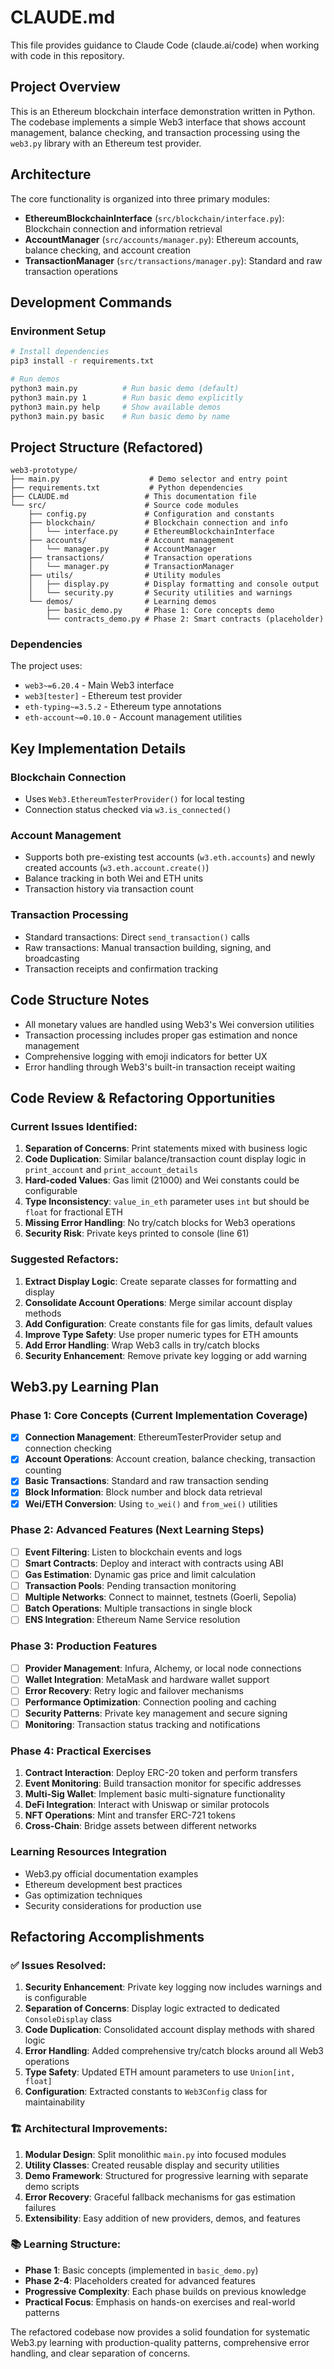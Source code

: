 # CLAUDE.md

This file provides guidance to Claude Code (claude.ai/code) when working with code in this repository.

## Project Overview

This is an Ethereum blockchain interface demonstration written in Python. The codebase implements a simple Web3 interface that shows account management, balance checking, and transaction processing using the `web3.py` library with an Ethereum test provider.

## Architecture

The core functionality is organized into three primary modules:

- **EthereumBlockchainInterface** (`src/blockchain/interface.py`): Blockchain connection and information retrieval
- **AccountManager** (`src/accounts/manager.py`): Ethereum accounts, balance checking, and account creation  
- **TransactionManager** (`src/transactions/manager.py`): Standard and raw transaction operations

## Development Commands

### Environment Setup
```bash
# Install dependencies
pip3 install -r requirements.txt

# Run demos
python3 main.py          # Run basic demo (default)
python3 main.py 1        # Run basic demo explicitly
python3 main.py help     # Show available demos
python3 main.py basic    # Run basic demo by name
```

## Project Structure (Refactored)

```
web3-prototype/
├── main.py                    # Demo selector and entry point
├── requirements.txt           # Python dependencies
├── CLAUDE.md                 # This documentation file
└── src/                      # Source code modules
    ├── config.py             # Configuration and constants
    ├── blockchain/           # Blockchain connection and info
    │   └── interface.py      # EthereumBlockchainInterface
    ├── accounts/             # Account management
    │   └── manager.py        # AccountManager  
    ├── transactions/         # Transaction operations
    │   └── manager.py        # TransactionManager
    ├── utils/                # Utility modules
    │   ├── display.py        # Display formatting and console output
    │   └── security.py       # Security utilities and warnings
    └── demos/                # Learning demos
        ├── basic_demo.py     # Phase 1: Core concepts demo
        └── contracts_demo.py # Phase 2: Smart contracts (placeholder)
```

### Dependencies
The project uses:
- `web3~=6.20.4` - Main Web3 interface
- `web3[tester]` - Ethereum test provider
- `eth-typing~=3.5.2` - Ethereum type annotations
- `eth-account~=0.10.0` - Account management utilities

## Key Implementation Details

### Blockchain Connection
- Uses `Web3.EthereumTesterProvider()` for local testing
- Connection status checked via `w3.is_connected()`

### Account Management
- Supports both pre-existing test accounts (`w3.eth.accounts`) and newly created accounts (`w3.eth.account.create()`)
- Balance tracking in both Wei and ETH units
- Transaction history via transaction count

### Transaction Processing
- Standard transactions: Direct `send_transaction()` calls
- Raw transactions: Manual transaction building, signing, and broadcasting
- Transaction receipts and confirmation tracking

## Code Structure Notes

- All monetary values are handled using Web3's Wei conversion utilities
- Transaction processing includes proper gas estimation and nonce management
- Comprehensive logging with emoji indicators for better UX
- Error handling through Web3's built-in transaction receipt waiting

## Code Review & Refactoring Opportunities

### Current Issues Identified:
1. **Separation of Concerns**: Print statements mixed with business logic
2. **Code Duplication**: Similar balance/transaction count display logic in `print_account` and `print_account_details`
3. **Hard-coded Values**: Gas limit (21000) and Wei constants could be configurable
4. **Type Inconsistency**: `value_in_eth` parameter uses `int` but should be `float` for fractional ETH
5. **Missing Error Handling**: No try/catch blocks for Web3 operations
6. **Security Risk**: Private keys printed to console (line 61)

### Suggested Refactors:
1. **Extract Display Logic**: Create separate classes for formatting and display
2. **Consolidate Account Operations**: Merge similar account display methods
3. **Add Configuration**: Create constants file for gas limits, default values
4. **Improve Type Safety**: Use proper numeric types for ETH amounts
5. **Add Error Handling**: Wrap Web3 calls in try/catch blocks
6. **Security Enhancement**: Remove private key logging or add warning

## Web3.py Learning Plan

### Phase 1: Core Concepts (Current Implementation Coverage)
- [x] **Connection Management**: EthereumTesterProvider setup and connection checking
- [x] **Account Operations**: Account creation, balance checking, transaction counting
- [x] **Basic Transactions**: Standard and raw transaction sending
- [x] **Block Information**: Block number and block data retrieval
- [x] **Wei/ETH Conversion**: Using `to_wei()` and `from_wei()` utilities

### Phase 2: Advanced Features (Next Learning Steps)
- [ ] **Event Filtering**: Listen to blockchain events and logs
- [ ] **Smart Contracts**: Deploy and interact with contracts using ABI
- [ ] **Gas Estimation**: Dynamic gas price and limit calculation
- [ ] **Transaction Pools**: Pending transaction monitoring
- [ ] **Multiple Networks**: Connect to mainnet, testnets (Goerli, Sepolia)
- [ ] **Batch Operations**: Multiple transactions in single block
- [ ] **ENS Integration**: Ethereum Name Service resolution

### Phase 3: Production Features
- [ ] **Provider Management**: Infura, Alchemy, or local node connections
- [ ] **Wallet Integration**: MetaMask and hardware wallet support
- [ ] **Error Recovery**: Retry logic and failover mechanisms
- [ ] **Performance Optimization**: Connection pooling and caching
- [ ] **Security Patterns**: Private key management and secure signing
- [ ] **Monitoring**: Transaction status tracking and notifications

### Phase 4: Practical Exercises
1. **Contract Interaction**: Deploy ERC-20 token and perform transfers
2. **Event Monitoring**: Build transaction monitor for specific addresses
3. **Multi-Sig Wallet**: Implement basic multi-signature functionality
4. **DeFi Integration**: Interact with Uniswap or similar protocols
5. **NFT Operations**: Mint and transfer ERC-721 tokens
6. **Cross-Chain**: Bridge assets between different networks

### Learning Resources Integration
- Web3.py official documentation examples
- Ethereum development best practices
- Gas optimization techniques
- Security considerations for production use

## Refactoring Accomplishments

### ✅ Issues Resolved:
1. **Security Enhancement**: Private key logging now includes warnings and is configurable
2. **Separation of Concerns**: Display logic extracted to dedicated `ConsoleDisplay` class
3. **Code Duplication**: Consolidated account display methods with shared logic
4. **Error Handling**: Added comprehensive try/catch blocks around all Web3 operations
5. **Type Safety**: Updated ETH amount parameters to use `Union[int, float]`
6. **Configuration**: Extracted constants to `Web3Config` class for maintainability

### 🏗️ Architectural Improvements:
1. **Modular Design**: Split monolithic `main.py` into focused modules
2. **Utility Classes**: Created reusable display and security utilities
3. **Demo Framework**: Structured for progressive learning with separate demo scripts
4. **Error Recovery**: Graceful fallback mechanisms for gas estimation failures
5. **Extensibility**: Easy addition of new providers, demos, and features

### 📚 Learning Structure:
- **Phase 1**: Basic concepts (implemented in `basic_demo.py`)
- **Phase 2-4**: Placeholders created for advanced features
- **Progressive Complexity**: Each phase builds on previous knowledge
- **Practical Focus**: Emphasis on hands-on exercises and real-world patterns

The refactored codebase now provides a solid foundation for systematic Web3.py learning with production-quality patterns, comprehensive error handling, and clear separation of concerns.